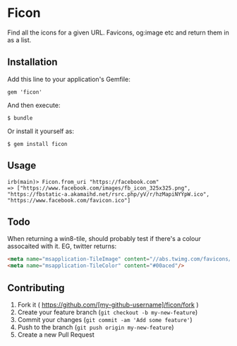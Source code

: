 # Ficon

Find all the icons for a given URL.  Favicons, og:image etc and return them in as a list.

## Installation

Add this line to your application's Gemfile:

    gem 'ficon'

And then execute:

    $ bundle

Or install it yourself as:

    $ gem install ficon

## Usage

    irb(main)> Ficon.from_uri "https://facebook.com"
    => ["https://www.facebook.com/images/fb_icon_325x325.png", "https://fbstatic-a.akamaihd.net/rsrc.php/yV/r/hzMapiNYYpW.ico", "https://www.facebook.com/favicon.ico"]

## Todo

When returning a win8-tile, should probably test if there's a colour assocaited with it. EG, twitter returns:

````html
<meta name="msapplication-TileImage" content="//abs.twimg.com/favicons/win8-tile-144.png"/>
<meta name="msapplication-TileColor" content="#00aced"/>
````


## Contributing

1. Fork it ( https://github.com/[my-github-username]/ficon/fork )
2. Create your feature branch (`git checkout -b my-new-feature`)
3. Commit your changes (`git commit -am 'Add some feature'`)
4. Push to the branch (`git push origin my-new-feature`)
5. Create a new Pull Request
